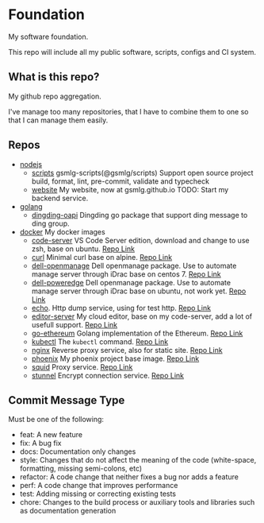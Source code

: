 # Foundation

My software foundation.

This repo will include all my public software, scripts, configs and CI system.

## What is this repo?

My github repo aggregation.

I've manage too many repositories, that I have to combine them to one so that I can manage them easily.

## Repos

- [nodejs](nodejs)
    - [scripts](nodejs/packages/scripts)
    gsmlg-scripts(@gsmlg/scripts) Support open source project build, format, lint, pre-commit, validate and typecheck
    - [website](nodejs/packages/website)
    My website, now at gsmlg.github.io
    TODO: Start my backend service.
- [golang](golang)
    - [dingding-oapi](golang/dingding-oapi)
    Dingding go package that support ding message to ding group.
- [docker](docker)
My docker images
    - [code-server](docker/code-server)
    VS Code Server edition, download and change to use zsh, base on ubuntu.
    [Repo Link](https://hub.docker.com/r/gsmlg/code-server/tags)
    - [curl](docker/curl)
    Minimal curl base on alpine.
    [Repo Link](https://hub.docker.com/r/gsmlg/curl/tags)
    - [dell-openmanage](docker/dell-openmanage)
    Dell openmanage package. Use to automate manage server through iDrac base on centos 7.
    [Repo Link](https://hub.docker.com/r/gsmlg/dell-openmanage/tags)
    - [dell-poweredge](docker/dell-poweredge)
    Dell openmanage package. Use to automate manage server through iDrac base on ubuntu, not work yet.
    [Repo Link](https://hub.docker.com/r/gsmlg/dell-poweredge/tags)
    - [echo](docker/echo).
    Http dump service, using for test http.
    [Repo Link](https://hub.docker.com/r/gsmlg/echo/tags)
    - [editor-server](docker/editor-server)
    My cloud editor, base on my code-server, add a lot of usefull support.
    [Repo Link](https://hub.docker.com/r/gsmlg/editor-server/tags)
    - [go-ethereum](docker/go-ethereum)
    Golang implementation of the Ethereum.
    [Repo Link](https://hub.docker.com/r/gsmlg/go-ethereum/tags)
    - [kubectl](docker/kubectl)
    The `kubectl` command.
    [Repo Link](https://hub.docker.com/r/gsmlg/kubectl/tags)
    - [nginx](docker/nginx)
    Reverse proxy service, also for static site.
    [Repo Link](https://hub.docker.com/r/gsmlg/nginx/tags)
    - [phoenix](docker/phoenix)
    My phoenix project base image.
    [Repo Link](https://hub.docker.com/r/gsmlg/phoenix/tags)
    - [squid](docker/squid)
    Proxy service.
    [Repo Link](https://hub.docker.com/r/gsmlg/squid/tags)
    - [stunnel](docker/stunnel)
    Encrypt connection service.
    [Repo Link](https://hub.docker.com/r/gsmlg/stunnel/tags)


## Commit Message Type

Must be one of the following:

* feat: A new feature
* fix: A bug fix
* docs: Documentation only changes
* style: Changes that do not affect the meaning of the code (white-space, formatting, missing semi-colons, etc)
* refactor: A code change that neither fixes a bug nor adds a feature
* perf: A code change that improves performance
* test: Adding missing or correcting existing tests
* chore: Changes to the build process or auxiliary tools and libraries such as documentation generation



